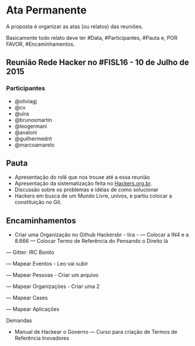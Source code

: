 # Ata Permanente

A proposta é organizar as atas (ou relatos) das reuniões. 

Basicamente todo relato deve ter #Data, #Participantes, #Pauta e, POR FAVOR, #Encaminhamentos. 


## Reunião Rede Hacker no #FISL16 - 10 de Julho de 2015

### Participantes
- @oliviagj
- @cv
- @uira
- @brunosmartin
- @leogermani
- @avaloni
- @guilhermednt
- @marcoamarelo


## Pauta 
- Apresentação do rolê que nos trouxe até a essa reunião
- Apresentação da sistematização feita no [Hackers.org.br](https://hackers.org.br).
- Discussão sobre os problemas e idéias de como solucionar
- Hackers em busca de um Mundo Livre, univos, e partiu colocar a constituição no Git.

## Encaminhamentos
- Criar uma Organização no Github Hackersbr - tira - 
— Colocar a IN4 e a 8.666
— Colocar Termo de Referência do Pensando o Direito lá

— Gitter: IRC Bonito

— Mapear Eventos - Leo vai subir 

— Mapear Pessoas - Criar um arquivo

— Mapear Organizações - Criar uma 2

— Mapear Cases

— Mapear Aplicações


Demandas

- Manual de Hackear o Governo
— Curso para criação de Termos de Referência Inovadores

